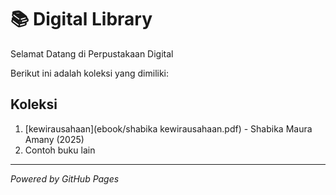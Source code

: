 # 📚 Digital Library 

Selamat Datang di Perpustakaan Digital 

Berikut ini adalah koleksi yang dimiliki: 

## Koleksi 
1. [kewirausahaan](ebook/shabika kewirausahaan.pdf) - Shabika Maura Amany (2025)
2. Contoh buku lain
--- 

*Powered by GitHub Pages* 
